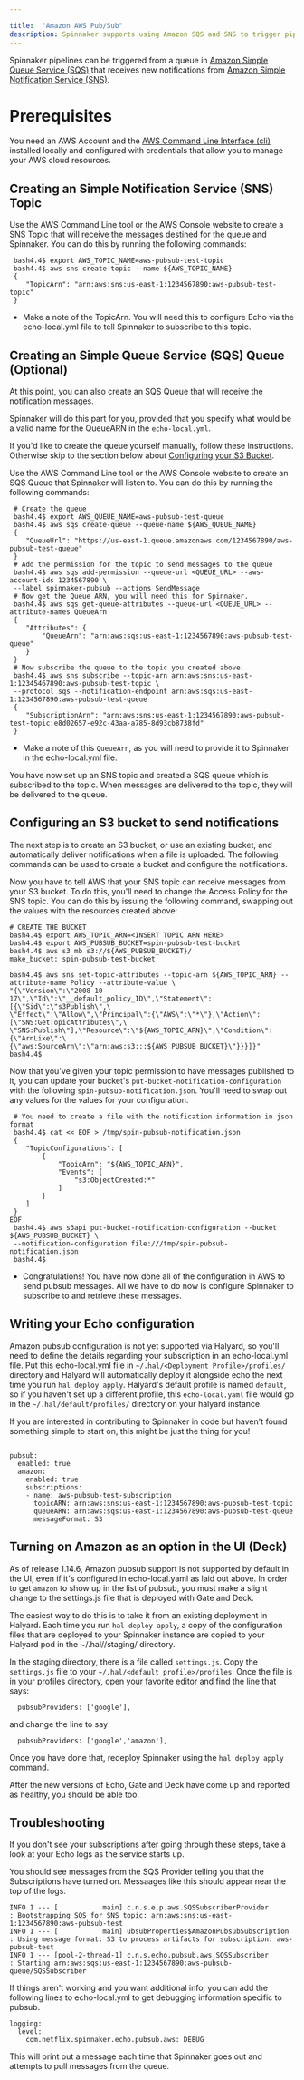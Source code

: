 ```yaml
---

title:  "Amazon AWS Pub/Sub"
description: Spinnaker supports using Amazon SQS and SNS to trigger pipelines.
---
```




Spinnaker pipelines can be triggered from a queue in [Amazon Simple Queue Service (SQS)](https://aws.amazon.com/sqs/) that receives new notifications from [Amazon Simple Notification Service (SNS)](https://aws.amazon.com/sns/).

# Prerequisites

You need an AWS Account and the [AWS Command Line Interface (cli)](https://aws.amazon.com/cli/) installed locally and configured with credentials that allow you to manage your AWS cloud resources.

## Creating an Simple Notification Service (SNS) Topic

Use the AWS Command Line tool or the AWS Console website to create a SNS Topic that will receive the messages destined for the queue and Spinnaker. You can do this by running the following commands:

```
 bash4.4$ export AWS_TOPIC_NAME=aws-pubsub-test-topic
 bash4.4$ aws sns create-topic --name ${AWS_TOPIC_NAME}
 {
    "TopicArn": "arn:aws:sns:us-east-1:1234567890:aws-pubsub-test-topic"
 }
```
* Make a note of the TopicArn. You will need this to configure Echo via the echo-local.yml file to tell Spinnaker to subscribe to this topic.

## Creating an Simple Queue Service (SQS) Queue (Optional)

At this point, you can also create an SQS Queue that will receive the notification messages.

Spinnaker will do this part for you, provided that you specify what would be a valid name for the QueueARN in the `echo-local.yml`.

If you'd like to create the queue yourself manually, follow these instructions. Otherwise skip to
the section below about [Configuring your S3 Bucket](#configuring-an-s3-bucket-to-send-notifications).

Use the AWS Command Line tool or the AWS Console website to create an SQS Queue that Spinnaker will listen to. You can do this by running the following commands:

```
 # Create the queue
 bash4.4$ export AWS_QUEUE_NAME=aws-pubsub-test-queue
 bash4.4$ aws sqs create-queue --queue-name ${AWS_QUEUE_NAME}
 {
    "QueueUrl": "https://us-east-1.queue.amazonaws.com/1234567890/aws-pubsub-test-queue"
 }
 # Add the permission for the topic to send messages to the queue
 bash4.4$ aws sqs add-permission --queue-url <QUEUE_URL> --aws-account-ids 1234567890 \
 --label spinnaker-pubsub --actions SendMessage
 # Now get the Queue ARN, you will need this for Spinnaker.
 bash4.4$ aws sqs get-queue-attributes --queue-url <QUEUE_URL> --attribute-names QueueArn
 {
    "Attributes": {
        "QueueArn": "arn:aws:sqs:us-east-1:1234567890:aws-pubsub-test-queue"
    }
 }
 # Now subscribe the queue to the topic you created above.
 bash4.4$ aws sns subscribe --topic-arn arn:aws:sns:us-east-1:12345467890:aws-pubsub-test-topic \
 --protocol sqs --notification-endpoint arn:aws:sqs:us-east-1:1234567890:aws-pubsub-test-queue
 {
    "SubscriptionArn": "arn:aws:sns:us-east-1:1234567890:aws-pubsub-test-topic:e8d02657-e92c-43aa-a785-8d93cb8738fd"
 }
```
* Make a note of this `QueueArn`, as you will need to provide it to Spinnaker in the echo-local.yml file.

You have now set up an SNS topic and created a SQS queue which is subscribed to the topic. When messages are delivered to the topic, they will be delivered to the queue.

## Configuring an S3 bucket to send notifications


The next step is to create an S3 bucket, or use an existing bucket, and automatically deliver notifications when a file is uploaded. The following commands can be used to create a bucket and configure the notifications.

Now you have to tell AWS that your SNS topic can receive messages from your S3 bucket. To do this, you'll need to change the Access Policy for the SNS topic. You can do this by issuing the following command, swapping out the values with the resources created above:

```
# CREATE THE BUCKET
bash4.4$ export AWS_TOPIC_ARN=<INSERT TOPIC ARN HERE>
bash4.4$ export AWS_PUBSUB_BUCKET=spin-pubsub-test-bucket
bash4.4$ aws s3 mb s3://${AWS_PUBSUB_BUCKET}/
make_bucket: spin-pubsub-test-bucket

bash4.4$ aws sns set-topic-attributes --topic-arn ${AWS_TOPIC_ARN} --attribute-name Policy --attribute-value \
"{\"Version\":\"2008-10-17\",\"Id\":\"__default_policy_ID\",\"Statement\":[{\"Sid\":\"s3Publish\",\
\"Effect\":\"Allow\",\"Principal\":{\"AWS\":\"*\"},\"Action\":[\"SNS:GetTopicAttributes\",\
\"SNS:Publish\"],\"Resource\":\"${AWS_TOPIC_ARN}\",\"Condition\":{\"ArnLike\":\
{\"aws:SourceArn\":\"arn:aws:s3:::${AWS_PUBSUB_BUCKET}\"}}}]}"
bash4.4$
```
Now that you've given your topic permission to have messages published to it, you can update your bucket's `put-bucket-notification-configuration` with the following `spin-pubsub-notification.json`. You'll need to swap out any values for the values for your configuration.  

```
 # You need to create a file with the notification information in json format
 bash4.4$ cat << EOF > /tmp/spin-pubsub-notification.json
 {
    "TopicConfigurations": [
        {
            "TopicArn": "${AWS_TOPIC_ARN}",
            "Events": [
                "s3:ObjectCreated:*"
            ]
        }
    ]
 }
EOF
 bash4.4$ aws s3api put-bucket-notification-configuration --bucket ${AWS_PUBSUB_BUCKET} \
 --notification-configuration file:///tmp/spin-pubsub-notification.json    
 bash4.4$
```
* Congratulations! You have now done all of the configuration in AWS to send pubsub messages. All we have to do now is configure Spinnaker to subscribe to and retrieve these messages.

## Writing your Echo configuration

Amazon pubsub configuration is not yet supported via Halyard, so you'll need to define the details regarding your subscription in an echo-local.yml file. Put this echo-local.yml file in `~/.hal/<Deployment Profile>/profiles/` directory and Halyard will automatically deploy it alongside echo the next time you run `hal deploy apply`. Halyard's default profile is named `default`, so if you haven't set up a different profile, this `echo-local.yaml` file would go in the `~/.hal/default/profiles/` directory on your halyard instance.

If you are interested in contributing to Spinnaker in code but haven't found something simple to start on, this might be just the thing for you!

```

pubsub:
  enabled: true
  amazon:
    enabled: true
    subscriptions:
    - name: aws-pubsub-test-subscription
      topicARN: arn:aws:sns:us-east-1:1234567890:aws-pubsub-test-topic
      queueARN: arn:aws:sqs:us-east-1:1234567890:aws-pubsub-test-queue
      messageFormat: S3

```

## Turning on Amazon as an option in the UI (Deck)

As of release 1.14.6, Amazon pubsub support is not supported by default in the UI, even if it's configured in echo-local.yaml as laid out above. In order to get `amazon` to show up in the list of pubsub, you must make a slight change to the settings.js file that is deployed with Gate and Deck.

The easiest way to do this is to take it from an existing deployment in Halyard. Each time you run `hal deploy apply`, a copy of the configuration files that are deployed to your Spinnaker instance are copied to your Halyard pod in the ~/.hal/<Deployment Profile>/staging/ directory.

In the staging directory, there is a file called `settings.js`. Copy the `settings.js` file to your `~/.hal/<default profile>/profiles`. Once the file is in your profiles directory, open your favorite editor and find the line that says:
```
  pubsubProviders: ['google'],
```
and change the line to say
```
  pubsubProviders: ['google','amazon'],
```                                                                                                            
Once you have done that, redeploy Spinnaker using the `hal deploy apply` command.   

After the new versions of Echo, Gate and Deck have come up and reported as healthy, you should be able too.

## Troubleshooting

If you don't see your subscriptions after going through these steps, take a look at your Echo logs as the service starts up.

You should see messages from the SQS Provider telling you that the Subscriptions have turned on.
Messaages like this should appear near the top of the logs.

```
INFO 1 --- [           main] c.n.s.e.p.aws.SQSSubscriberProvider      : Bootstrapping SQS for SNS topic: arn:aws:sns:us-east-1:1234567890:aws-pubsub-test
INFO 1 --- [           main] ubsubProperties$AmazonPubsubSubscription : Using message format: S3 to process artifacts for subscription: aws-pubsub-test
INFO 1 --- [pool-2-thread-1] c.n.s.echo.pubsub.aws.SQSSubscriber      : Starting arn:aws:sqs:us-east-1:1234567890:aws-pubsub-queue/SQSSubscriber
```                                                                                                                                                                                                                                                                                                                                                                                                                     
If things aren't working and you want additional info, you can add the following lines to echo-local.yml to get debugging information specific to pubsub.
```
logging:
  level:
    com.netflix.spinnaker.echo.pubsub.aws: DEBUG
```
This will print out a message each time that Spinnaker goes out and attempts to pull messages from the queue.
